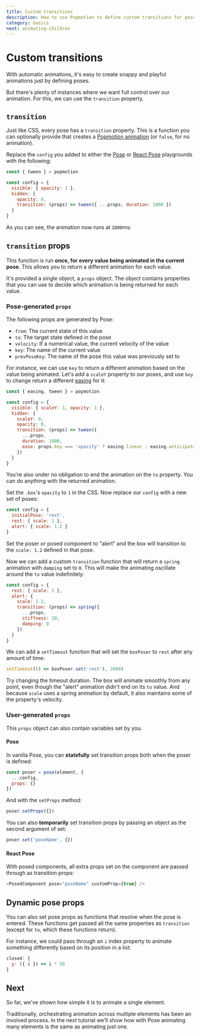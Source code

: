 ```yaml
---
title: Custom transitions
description: How to use Popmotion to define custom transitions for posers
category: basics
next: animating-children
---
```


# Custom transitions

With automatic animations, it's easy to create snappy and playful animations just by defining poses.

But there's plenty of instances where we want full control over our animation. For this, we can use the `transition` property.

## `transition`

Just like CSS, every pose has a `transition` property. This is a function you can optionally provide that creates a [Popmotion animation](/api) (or `false`, for no animation).

Replace the `config` you added to either the [Pose](https://codepen.io/popmotion/pen/bvqJbV?editors=0010) or [React Pose](https://codepen.io/popmotion/pen/mxmrPZ?editors=0010) playgrounds with the following:

```javascript
const { tween } = popmotion

const config = {
  visible: { opacity: 1 },
  hidden: {
    opacity: 0,
    transition: (props) => tween({ ...props, duration: 1000 })
  }
}
```

As you can see, the animation now runs at `1000`ms: 

<CodePen id="qoVXKj" />

## `transition` props

This function is run **once, for every value being animated in the current pose**. This allows you to return a different animation for each value.

It's provided a single object, a `props` object. The object contains properties that you can use to decide which animation is being returned for each value.

### Pose-generated `props`

The following props are generated by Pose:

- `from`: The current state of this value
- `to`: The target state defined in the pose
- `velocity`: If a numerical value, the current velocity of the value
- `key`: The name of the current value
- `prevPoseKey`: The name of the pose this value was previously set to

For instance, we can use `key` to return a different animation based on the value being animated. Let's add a `scaleY` property to our poses, and use `key` to change return a different [easing](/api/easing) for it:

```javascript
const { easing, tween } = popmotion

const config = {
  visible: { scaleY: 1, opacity: 1 },
  hidden: {
    scaleY: 0,
    opacity: 0,
    transition: (props) => tween({
      ...props,
      duration: 1000,
      ease: props.key === 'opacity' ? easing.linear : easing.anticipate
    })
  }
}
```

<CodePen id="wmPrKV" />

You're also under no obligation to end the animation on the `to` property. You can do anything with the returned animation.

Set the `.box`'s `opacity` to `1` in the CSS. Now replace our `config` with a new set of poses:

```javascript
const config = {
  initialPose: 'rest',
  rest: { scale: 1 },
  alert: { scale: 1.2 }
}
```

Set the poser or posed component to "alert" and the box will transition to the `scale: 1.2` defined in that pose.

Now we can add a custom `transition` function that will return a `spring` animation with `damping` set to `0`. This will make the animating oscillate around the `to` value indefinitely:

```javascript
const config = {
  rest: { scale: 1 },
  alert: {
    scale: 1.2,
    transition: (props) => spring({
      ...props,
      stiffness: 20,
      damping: 0
    })
  }
}
```

<CodePen id="mxqBOo" />

We can add a `setTimeout` function that will set the `boxPoser` to `rest` after any amount of time:

```javascript
setTimeout(() => boxPoser.set('rest'), 2000)
```

Try changing the timeout duration. The box will animate smoothly from any point, even though the "alert" animation didn't end on its `to` value. And because `scale` uses a spring animation by default, it also maintains some of the property's velocity.

### User-generated `props`

This `props` object can also contain variables set by you.

#### Pose

In vanilla Pose, you can **statefully** set transition props both when the poser is defined:

```javascript
const poser = pose(element, {
  ...config,
  props: {}
})
```

And with the `setProps` method:

```javascript
poser.setProps({})
```

You can also **temporarily** set transition props by passing an object as the second argument of set:

```javascript
poser.set('poseName', {})
```

#### React Pose

With posed components, all extra props set on the component are passed through as transition props:

```javascript
<PosedComponent pose="poseName" customProp={true} />
```

## Dynamic pose props

You can also set pose props as functions that resolve when the pose is entered. These functions get passed all the same properties as `transition` (except for `to`, which these functions return).

For instance, we could pass through an `i` index property to animate something differently based on its position in a list:

```javascript
closed: {
  y: ({ i }) => i * 50
}
```

<CodePen id="jzXzdz" height="400" />

## Next

So far, we've shown how simple it is to animate a single element.

Traditionally, orchestrating animation across multiple elements has been an involved process. In the next tutorial we'll show how with Pose animating many elements is the same as animating just one.
